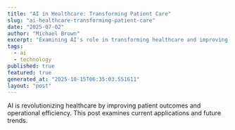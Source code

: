```yaml
---
title: "AI in Healthcare: Transforming Patient Care"
slug: "ai-healthcare-transforming-patient-care"
date: "2025-07-02"
author: "Michael Brown"
excerpt: "Examining AI's role in transforming healthcare and improving patient outcomes."
tags:
  - ai
  - technology
published: true
featured: true
generated_at: "2025-10-15T06:35:03.551611"
layout: "post"
---
```


AI is revolutionizing healthcare by improving patient outcomes and operational efficiency. This post examines current applications and future trends.
